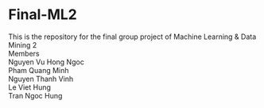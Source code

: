 # Final-ML2

This is the repository for the final group project of Machine Learning & Data Mining 2<br>
Members<br>
Nguyen Vu Hong Ngoc<br>
Pham Quang Minh<br>
Nguyen Thanh Vinh<br>
Le Viet Hung<br>
Tran Ngoc Hung<br>